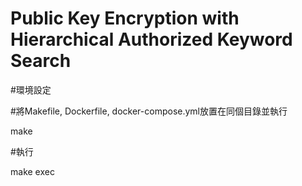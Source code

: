 # Public Key Encryption with Hierarchical Authorized Keyword Search


#環境設定

#將Makefile, Dockerfile, docker-compose.yml放置在同個目錄並執行

make

#執行

make exec